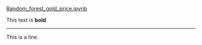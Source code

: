 
[Random_forest_gold_price.ipynb](Random_forest_gold_price.ipynb)

This text is **bold**.

---

This is a line.
